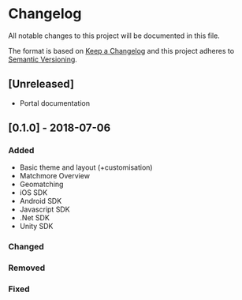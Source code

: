 # Changelog
All notable changes to this project will be documented in this file.

The format is based on [Keep a Changelog](http://keepachangelog.com/en/1.0.0/)
and this project adheres to [Semantic Versioning](http://semver.org/spec/v2.0.0.html).

## [Unreleased]
- Portal documentation

## [0.1.0] - 2018-07-06
### Added
- Basic theme and layout (+customisation)
- Matchmore Overview
- Geomatching
- iOS SDK
- Android SDK
- Javascript SDK
- .Net SDK
- Unity SDK

### Changed 

### Removed

### Fixed
